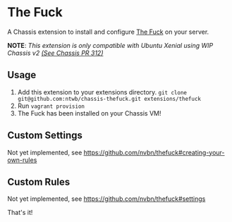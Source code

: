 # The Fuck
A Chassis extension to install and configure [The Fuck](https://github.com/nvbn/thefuck) on your server.

**NOTE**: *This extension is only compatible with Ubuntu Xenial using WIP Chassis v2 [(See Chassis PR 312)](https://github.com/Chassis/Chassis/pull/312)*

## Usage
1. Add this extension to your extensions directory. `git clone git@github.com:ntwb/chassis-thefuck.git extensions/thefuck`
2. Run `vagrant provision`
3. The Fuck has been installed on your Chassis VM!

## Custom Settings
Not yet implemented, see https://github.com/nvbn/thefuck#creating-your-own-rules

## Custom Rules
Not yet implemented, see https://github.com/nvbn/thefuck#settings

That's it!
